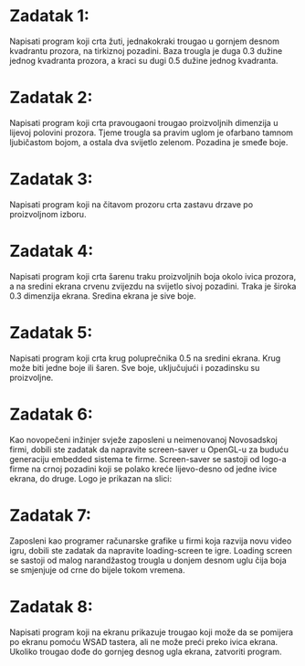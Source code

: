 # Zadatak 1:

Napisati program koji crta žuti, jednakokraki trougao u gornjem desnom kvadrantu prozora, na tirkiznoj pozadini. Baza trougla je duga 0.3 dužine jednog kvadranta prozora, a kraci su dugi 0.5 dužine jednog kvadranta.

# Zadatak 2:

Napisati program koji crta pravougaoni trougao proizvoljnih dimenzija u lijevoj polovini prozora. Tjeme trougla sa pravim uglom je ofarbano tamnom ljubičastom bojom, a ostala dva svijetlo zelenom. Pozadina je smeđe boje.

# Zadatak 3:

Napisati program koji na čitavom prozoru crta zastavu drzave po proizvoljnom izboru.

# Zadatak 4:

Napisati program koji crta šarenu traku proizvoljnih boja okolo ivica prozora, a na sredini ekrana crvenu zvijezdu na svijetlo sivoj pozadini. Traka je široka 0.3 dimenzija ekrana. Sredina ekrana je sive boje.

# Zadatak 5:

Napisati program koji crta krug poluprečnika 0.5 na sredini ekrana. Krug može biti jedne boje ili šaren. Sve boje, uključujući i pozadinsku su proizvoljne.

# Zadatak 6:
Kao novopečeni inžinjer svježe zaposleni u neimenovanoj Novosadskoj firmi, dobili ste zadatak da napravite screen-saver u OpenGL-u za buduću generaciju embedded sistema te firme. Screen-saver se sastoji od logo-a firme na crnoj pozadini koji se polako kreće lijevo-desno od jedne ivice ekrana, do druge. Logo je prikazan na slici:


# Zadatak 7:

Zaposleni kao programer računarske grafike u firmi koja razvija novu video igru, dobili ste zadatak da napravite loading-screen te igre. Loading screen se sastoji od malog narandžastog trougla u donjem desnom uglu čija boja se smjenjuje od crne do bijele tokom vremena. 

# Zadatak 8:

Napisati program koji na ekranu prikazuje trougao koji može da se pomijera po ekranu pomoću WSAD tastera, ali ne može preći preko ivica ekrana. Ukoliko trougao dođe do gornjeg desnog ugla ekrana, zatvoriti program.
